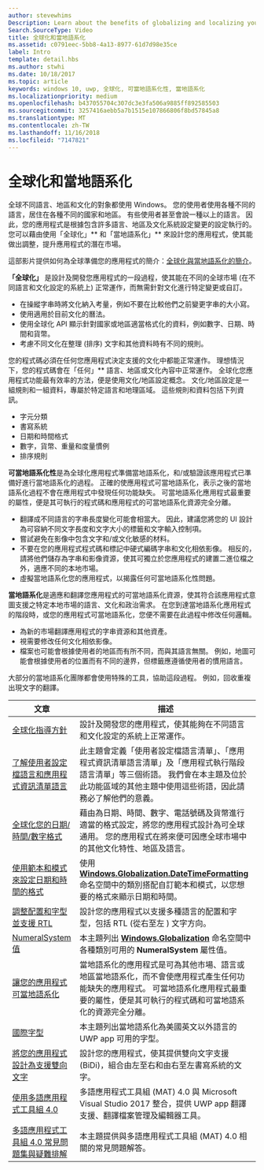 ```yaml
---
author: stevewhims
Description: Learn about the benefits of globalizing and localizing your app, and exactly what these terms mean.
Search.SourceType: Video
title: 全球化和當地語系化
ms.assetid: c0791eec-5bb8-4a13-8977-61d7d98e35ce
label: Intro
template: detail.hbs
ms.author: stwhi
ms.date: 10/18/2017
ms.topic: article
keywords: windows 10, uwp, 全球化, 可當地語系化性, 當地語系化
ms.localizationpriority: medium
ms.openlocfilehash: b437055704c307dc3e3fa506a9885ff892585503
ms.sourcegitcommit: 3257416aebb5a7b1515e107866806f8bd57845a8
ms.translationtype: MT
ms.contentlocale: zh-TW
ms.lasthandoff: 11/16/2018
ms.locfileid: "7147821"
---
```

# <a name="globalization-and-localization"></a>全球化和當地語系化

全球不同語言、地區和文化的對象都使用 Windows。 您的使用者使用各種不同的語言，居住在各種不同的國家和地區。 有些使用者甚至會說一種以上的語言。 因此，您的應用程式是根據包含許多語言、地區及文化系統設定變更的設定執行的。 您可以藉由使用「全球化」** 和「當地語系化」** 來設計您的應用程式，使其能做出調整，提升應用程式的潛在市場。

這部影片提供如何為全球準備您的應用程式的簡介：[全球化與當地語系化的簡介](https://channel9.msdn.com/Blogs/One-Dev-Minute/Introduction-to-globalization-and-localization)。

**「全球化」** 是設計及開發您應用程式的一段過程，使其能在不同的全球市場 (在不同語言和文化設定的系統上) 正常運作，而無需針對文化進行特定變更或自訂。

- 在操縱字串時將文化納入考量，例如不要在比較他們之前變更字串的大小寫。
- 使用適用於目前文化的曆法。
- 使用全球化 API 顯示針對國家或地區適當格式化的資料，例如數字、日期、時間和貨幣。
- 考慮不同文化在整理 (排序) 文字和其他資料時有不同的規則。

您的程式碼必須在任何您應用程式決定支援的文化中都能正常運作。 理想情況下，您的程式碼會在「任何」** 語言、地區或文化內容中正常運作。 全球化您應用程式功能最有效率的方法，便是使用文化/地區設定概念。 文化/地區設定是一組規則和一組資料，專屬於特定語言和地理區域。 這些規則和資料包括下列資訊。

- 字元分類
- 書寫系統
- 日期和時間格式
- 數字，貨幣、重量和度量慣例
- 排序規則

**可當地語系化性**是為全球化應用程式準備當地語系化，和/或驗證該應用程式已準備好進行當地語系化的過程。 正確的使應用程式可當地語系化，表示之後的當地語系化過程不會在應用程式中發現任何功能缺失。 可當地語系化應用程式最重要的屬性，便是其可執行的程式碼和應用程式的可當地語系化資源完全分離。

- 翻譯成不同語言的字串長度變化可能會相當大。 因此，建議您將您的 UI 設計為可容納不同文字長度和文字大小的標籤和文字輸入控制項。
- 嘗試避免在影像中包含文字和/或文化敏感的材料。
- 不要在您的應用程式程式碼和標記中硬式編碼字串和文化相依影像。 相反的，請將他們儲存為字串和影像資源，使其可獨立於您應用程式的建置二進位檔之外，適應不同的本地市場。
- 虛擬當地語系化您的應用程式，以揭露任何可當地語系化性問題。

**當地語系化**是適應和翻譯您應用程式的可當地語系化資源，使其符合該應用程式意圖支援之特定本地市場的語言、文化和政治需求。 在您到達當地語系化應用程式的階段時，或您的應用程式可當地語系化，您便不需要在此過程中修改任何邏輯。

- 為新的市場翻譯應用程式的字串資源和其他資產。
- 視需要修改任何文化相依影像。
- 檔案也可能會根據使用者的地區而有所不同，而與其語言無關。 例如，地圖可能會根據使用者的位置而有不同的邊界，但標籤應遵循使用者的慣用語言。

大部分的當地語系化團隊都會使用特殊的工具，協助這段過程。 例如，回收重複出現文字的翻譯。

| 文章 | 描述 |
|---------|-------------|
| [全球化指導方針](guidelines-and-checklist-for-globalizing-your-app.md) | 設計及開發您的應用程式，使其能夠在不同語言和文化設定的系統上正常運作。 |
| [了解使用者設定檔語言和應用程式資訊清單語言](manage-language-and-region.md) | 此主題會定義「使用者設定檔語言清單」、「應用程式資訊清單語言清單」及「應用程式執行階段語言清單」等三個術語。 我們會在本主題及位於此功能區域的其他主題中使用這些術語，因此請務必了解他們的意義。 |
| [全球化您的日期/時間/數字格式](use-global-ready-formats.md) | 藉由為日期、時間、數字、電話號碼及貨幣進行適當的格式設定，將您的應用程式設計為可全球通用。 您的應用程式在將來便可因應全球市場中的其他文化特性、地區及語言。 |
| [使用範本和模式來設定日期和時間的格式](use-patterns-to-format-dates-and-times.md) | 使用 [**Windows.Globalization.DateTimeFormatting**](/uwp/api/windows.globalization.datetimeformatting?branch=live) 命名空間中的類別搭配自訂範本和模式，以您想要的格式來顯示日期和時間。 |
| [調整配置和字型並支援 RTL](adjust-layout-and-fonts--and-support-rtl.md) | 設計您的應用程式以支援多種語言的配置和字型，包括 RTL (從右至左 ) 文字方向。 |
| [NumeralSystem 值](glob-numeralsystem-values.md) | 本主題列出 [**Windows.Globalization**](/uwp/api/windows.globalization?branch=live) 命名空間中各種類別可用的 **NumeralSystem** 屬性值。 |
| [讓您的應用程式可當地語系化](prepare-your-app-for-localization.md) | 當地語系化的應用程式是可為其他市場、語言或地區當地語系化，而不會使應用程式產生任何功能缺失的應用程式。 可當地語系化應用程式最重要的屬性，便是其可執行的程式碼和可當地語系化的資源完全分離。 |
| [國際字型](loc-international-fonts.md) | 本主題列出當地語系化為美國英文以外語言的 UWP app 可用的字型。 |
| [將您的應用程式設計為支援雙向文字](design-for-bidi-text.md) | 設計您的應用程式，使其提供雙向文字支援 (BiDi)，組合由左至右和由右至左書寫系統的文字。 |
| [使用多語應用程式工具組 4.0](use-mat.md) | 多語應用程式工具組 (MAT) 4.0 與 Microsoft Visual Studio 2017 整合，提供 UWP app 翻譯支援、翻譯檔案管理及編輯器工具。 |
| [多語應用程式工具組 4.0 常見問題集與疑難排解](mat-faq-troubleshooting.md) | 本主題提供與多語應用程式工具組 (MAT) 4.0 相關的常見問題解答。 |
